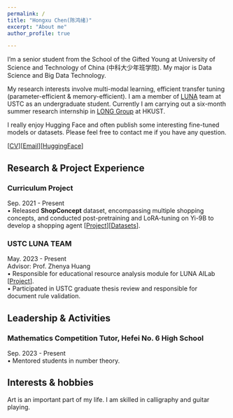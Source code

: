 ```yaml
---
permalink: /
title: "Hongxu Chen(陈鸿绪)"
excerpt: "About me"
author_profile: true

---
```


I’m a senior student from the School of the Gifted Young at University of Science and Technology of China (中科大少年班学院). My major is Data Science and Big Data Technology.   
  
My research interests involve multi-modal learning, efficient transfer tuning (parameter-efficient & memory-efficient). I am a member of [LUNA](https://luna.bdaa.pro) team at USTC as an undergraduate student. Currently I am carrying out a six-month summer research internship in [LONG Group](https://long-group.cse.ust.hk/) at HKUST.   

I really enjoy Hugging Face and often publish some interesting fine-tuned models or datasets. Please feel free to contact me if you have any question.


  
[[CV](https://ustcchx.github.io/hongxuchen.github.io/files/CV_HongxuChen.pdf)][[Email](hongxuchen@mail.ustc.edu.cn)][[HuggingFace](https://huggingface.co/Daxuxu36)]

Research & Project Experience
-----
### Curriculum Project 
Sep. 2021 - Present  
• Released **ShopConcept** dataset, encompassing multiple shopping concepts, and conducted post-pretraining and LoRA-tuning on Yi-9B to develop a shopping agent [[Project](https://huggingface.co/Daxuxu36/Yi-9B-Understanding-Shopping-Concepts)][[Datasets](https://huggingface.co/datasets/Daxuxu36/Understanding-Shopping-Concepts-SFT)].


### USTC LUNA TEAM  
May. 2023 - Present  
Advisor: Prof. Zhenya Huang  
•	Responsible for educational resource analysis module for LUNA AILab [[Project](https://git.iai.bdaa.pro/Anchor36)].  
•	Participated in USTC graduate thesis review and responsible for document rule validation.  


Leadership & Activities
-----
### Mathematics Competition Tutor, Hefei No. 6 High School  
Sep. 2023 - Present  
•	Mentored students in number theory.  


Interests & hobbies
-----
Art is an important part of my life. I am skilled in calligraphy and guitar playing.



